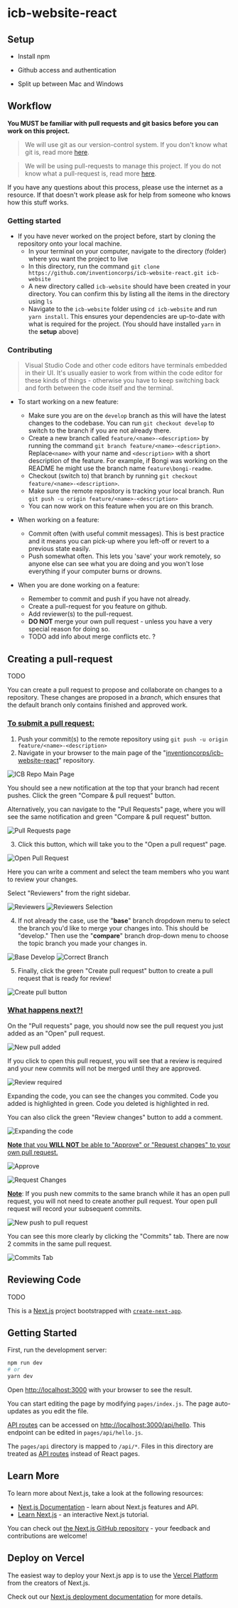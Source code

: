 # icb-website-react

## Setup

- Install npm

- Github access and authentication

- Split up between Mac and Windows

## Workflow

**You MUST be familiar with pull requests and git basics before you can work on this project.**

> We will use git as our version-control system. If you don't know what git is, read more [here](https://www.freecodecamp.org/news/learn-the-basics-of-git-in-under-10-minutes-da548267cc91/).

> We will be using pull-requests to manage this project. If you do not know what a pull-request is, read more [here](https://learn.co/lessons/github-pull-request-basics).

If you have any questions about this process, please use the internet as a resource. If that doesn't work please ask for help from someone who knows how this stuff works.

### Getting started

- If you have never worked on the project before, start by cloning the repository onto your local machine.
  - In your terminal on your computer, navigate to the directory (folder) where you want the project to live
  - In this directory, run the command `git clone https://github.com/inventioncorps/icb-website-react.git icb-website`
  - A new directory called `icb-website` should have been created in your directory. You can confirm this by listing all the items in the directory using `ls`
  - Navigate to the `icb-website` folder using `cd icb-website` and run `yarn install`. This ensures your dependencies are up-to-date with what is required for the project. (You should have installed `yarn` in the **setup** above)

### Contributing

> Visual Studio Code and other code editors have terminals embedded in their UI. It's usually easier to work from within the code editor for these kinds of things - otherwise you have to keep switching back and forth between the code itself and the terminal.

- To start working on a new feature:

  - Make sure you are on the `develop` branch as this will have the latest changes to the codebase. You can run `git checkout develop` to switch to the branch if you are not already there.
  - Create a new branch called `feature/<name>-<description>` by running the command `git branch feature/<name>-<description>`. Replace`<name>` with your name and `<description>` with a short description of the feature. For example, if Bongi was working on the README he might use the branch name `feature\bongi-readme`.
  - Checkout (switch to) that branch by running `git checkout feature/<name>-<description>`.
  - Make sure the remote repository is tracking your local branch. Run `git push -u origin feature/<name>-<description>`
  - You can now work on this feature when you are on this branch.

- When working on a feature:

  - Commit often (with useful commit messages). This is best practice and it means you can pick-up where you left-off or revert to a previous state easily.
  - Push somewhat often. This lets you 'save' your work remotely, so anyone else can see what you are doing and you won't lose everything if your computer burns or drowns.

- When you are done working on a feature:
  - Remember to commit and push if you have not already.
  - Create a pull-request for you feature on github.
  - Add reviewer(s) to the pull-request.
  - **DO NOT** merge your own pull request - unless you have a very special reason for doing so.
  - TODO add info about merge conflicts etc. ?

## Creating a pull-request

TODO

You can create a pull request to propose and collaborate on changes to a repository. These changes are proposed in a *branch*, which ensures that the default branch only contains finished and approved work.

### <u>To submit a pull request:</u>
1. Push your commit(s) to the remote repository using `git push -u origin feature/<name>-<description>`
2. Navigate in your browser to the main page of the "[inventioncorps/icb-website-react](https://github.com/inventioncorps/icb-website-react)" repository.

![ICB Repo Main Page](https://user-images.githubusercontent.com/25873509/135940121-00500d49-5e92-45c9-a41b-c005cab88d16.png)

You should see a new notification at the top that your branch had recent pushes. Click the green "Compare & pull request" button.

Alternatively, you can navigate to the "Pull Requests" page, where you will see the same notification and green "Compare & pull request" button.

![Pull Requests page](https://user-images.githubusercontent.com/25873509/135940697-378c1a80-46d3-40f4-bad4-599795ef0854.png)

3. Click this button, which will take you to the "Open a pull request" page.

![Open Pull Request](https://user-images.githubusercontent.com/25873509/135940885-592374ee-4198-4e61-bcd8-dda7bc997370.png)

Here you can write a comment and select the team members who you want to review your changes. 

Select "Reviewers" from the right sidebar.

![Reviewers](https://user-images.githubusercontent.com/25873509/135941195-9d2f8166-c551-4ec8-b106-ba2e931eddaa.png) ![Reviewers Selection](https://user-images.githubusercontent.com/25873509/135941939-72156b5d-1883-4d96-8ca1-a52ec906fb70.png)

4. If not already the case, use the "**base**" branch dropdown menu to select the branch you'd like to merge your changes into. This should be "develop." Then use the "**compare**" branch drop-down menu to choose the topic branch you made your changes in. 

![Base Develop](https://user-images.githubusercontent.com/25873509/135942129-c4cef25d-d2c8-433b-babb-f6da00431386.png)
![Correct Branch](https://user-images.githubusercontent.com/25873509/135942134-fe18fe3a-186a-4ef2-85b0-98179cc5d761.png)

5. Finally, click the green "Create pull request" button to create a pull request that is ready for review!

![Create pull button](https://user-images.githubusercontent.com/25873509/135942690-eaad8e42-4e27-44af-8774-ec6c3ef97a8b.png)

### <u>What happens next?!</u>

On the "Pull requests" page, you should now see the pull request you just added as an "Open" pull request.

![New pull added](https://user-images.githubusercontent.com/25873509/135943270-fa6a9a08-f5c5-4eef-a32b-3a0a49df4e23.png)

If you click to open this pull request, you will see that a review is required and your new commits will not be merged until they are approved. 

![Review required](https://user-images.githubusercontent.com/25873509/135943583-70c355ed-40b8-453e-8de1-2f6a2bb12a2e.png)

Expanding the code, you can see the changes you commited. Code you added is highlighted in green. Code you deleted is highlighted in red. 

You can also click the green "Review changes" button to add a comment.

![Expanding the code](https://user-images.githubusercontent.com/25873509/135944141-f9e00b6e-f6ae-465a-9a3e-51eaa6798211.png)

<u>**Note** that you **WILL NOT** be able to "Approve" or "Request changes" to your own pull request.</u>

![Approve](https://user-images.githubusercontent.com/25873509/135944350-12c87b05-7678-4000-8e9a-d19cd43e94ad.png)

![Request Changes](https://user-images.githubusercontent.com/25873509/135944346-2115c807-70be-4af8-ab2f-dc1ce3b637de.png)

<u>**Note**</u>: If you push new commits to the same branch while it has an open pull request, you will not need to create another pull request. Your open pull request will record your subsequent commits. 

![New push to pull request](https://user-images.githubusercontent.com/25873509/136302295-d1d2fe81-d424-40f3-bde9-83876304d0d0.png)

You can see this more clearly by clicking the "Commits" tab. There are now 2 commits in the same pull request. 

![Commits Tab](https://user-images.githubusercontent.com/25873509/136302288-39172d2b-9200-42bc-81aa-c08b3bef04f4.png)

## Reviewing Code
TODO

This is a [Next.js](https://nextjs.org/) project bootstrapped with [`create-next-app`](https://github.com/vercel/next.js/tree/canary/packages/create-next-app).

<!-- Content below is auto-generated by create-next-app -->

## Getting Started

First, run the development server:

```bash
npm run dev
# or
yarn dev
```

Open [http://localhost:3000](http://localhost:3000) with your browser to see the result.

You can start editing the page by modifying `pages/index.js`. The page auto-updates as you edit the file.

[API routes](https://nextjs.org/docs/api-routes/introduction) can be accessed on [http://localhost:3000/api/hello](http://localhost:3000/api/hello). This endpoint can be edited in `pages/api/hello.js`.

The `pages/api` directory is mapped to `/api/*`. Files in this directory are treated as [API routes](https://nextjs.org/docs/api-routes/introduction) instead of React pages.

## Learn More

To learn more about Next.js, take a look at the following resources:

- [Next.js Documentation](https://nextjs.org/docs) - learn about Next.js features and API.
- [Learn Next.js](https://nextjs.org/learn) - an interactive Next.js tutorial.

You can check out [the Next.js GitHub repository](https://github.com/vercel/next.js/) - your feedback and contributions are welcome!

## Deploy on Vercel

The easiest way to deploy your Next.js app is to use the [Vercel Platform](https://vercel.com/new?utm_medium=default-template&filter=next.js&utm_source=create-next-app&utm_campaign=create-next-app-readme) from the creators of Next.js.

Check out our [Next.js deployment documentation](https://nextjs.org/docs/deployment) for more details.
